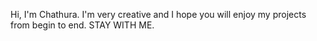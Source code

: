 Hi, I'm Chathura. I'm very creative and I hope you will enjoy my projects from begin to end. STAY WITH ME.
